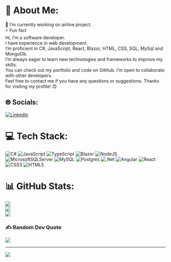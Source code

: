 # 💫 About Me:
🔭 I’m currently working on airline project.<br>⚡ Fun fact<br>Hi, I’m a software developer.<br>I have experience in web development.<br>I’m proficient in C#, JavaScript, React, Blazor, HTML, CSS, SQL, MySql and MongoDb.<br>I’m always eager to learn new technologies and frameworks to improve my skills.<br>You can check out my portfolio and code on GitHub. I’m open to collaborate with other developers.<br>Feel free to contact me if you have any questions or suggestions. Thanks for visiting my profile! 😊


## 🌐 Socials:
[![LinkedIn](https://img.shields.io/badge/LinkedIn-%230077B5.svg?logo=linkedin&logoColor=white)](https://linkedin.com/in/iman-hüseynli-2b8450148/?_l=tr_TR) 

# 💻 Tech Stack:
![C#](https://img.shields.io/badge/c%23-%23239120.svg?style=for-the-badge&logo=csharp&logoColor=white) ![JavaScript](https://img.shields.io/badge/javascript-%23323330.svg?style=for-the-badge&logo=javascript&logoColor=%23F7DF1E) ![TypeScript](https://img.shields.io/badge/typescript-%23007ACC.svg?style=for-the-badge&logo=typescript&logoColor=white) ![Blazor](https://img.shields.io/badge/blazor-%235C2D91.svg?style=for-the-badge&logo=blazor&logoColor=white) ![NodeJS](https://img.shields.io/badge/node.js-6DA55F?style=for-the-badge&logo=node.js&logoColor=white) ![MicrosoftSQLServer](https://img.shields.io/badge/Microsoft%20SQL%20Server-CC2927?style=for-the-badge&logo=microsoft%20sql%20server&logoColor=white) ![MySQL](https://img.shields.io/badge/mysql-4479A1.svg?style=for-the-badge&logo=mysql&logoColor=white) ![Postgres](https://img.shields.io/badge/postgres-%23316192.svg?style=for-the-badge&logo=postgresql&logoColor=white) ![.Net](https://img.shields.io/badge/.NET-5C2D91?style=for-the-badge&logo=.net&logoColor=white) ![Angular](https://img.shields.io/badge/angular-%23DD0031.svg?style=for-the-badge&logo=angular&logoColor=white) ![React](https://img.shields.io/badge/react-%2320232a.svg?style=for-the-badge&logo=react&logoColor=%2361DAFB) ![CSS3](https://img.shields.io/badge/css3-%231572B6.svg?style=for-the-badge&logo=css3&logoColor=white) ![HTML5](https://img.shields.io/badge/html5-%23E34F26.svg?style=for-the-badge&logo=html5&logoColor=white)
# 📊 GitHub Stats:
![](https://github-readme-stats.vercel.app/api?username=Iman-Huseynli&theme=dark&hide_border=false&include_all_commits=false&count_private=true)<br/>
![](https://github-readme-streak-stats.herokuapp.com/?user=Iman-Huseynli&theme=dark&hide_border=false)<br/>
![](https://github-readme-stats.vercel.app/api/top-langs/?username=Iman-Huseynli&theme=dark&hide_border=false&include_all_commits=false&count_private=true&layout=compact)

### ✍️ Random Dev Quote
![](https://quotes-github-readme.vercel.app/api?type=horizontal&theme=radical)

---
[![](https://visitcount.itsvg.in/api?id=Iman-Huseynli&icon=0&color=0)](https://visitcount.itsvg.in)

<!-- Proudly created with GPRM ( https://gprm.itsvg.in ) -->